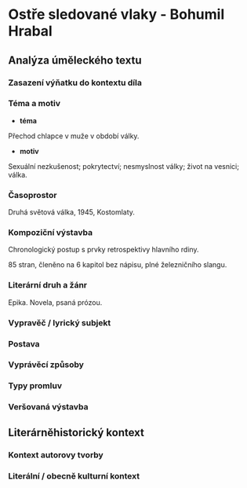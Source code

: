 # Ostře sledované vlaky - Bohumil Hrabal

## Analýza úměleckého textu

### Zasazení výňatku do kontextu díla

### Téma a motiv

- **téma**

Přechod chlapce v muže v období války.

- **motiv**

Sexuální nezkušenost; pokrytectví; nesmyslnost války; život na vesnici; válka.

### Časoprostor

Druhá světová válka, 1945, Kostomlaty.

### Kompoziční výstavba

Chronologický postup s prvky retrospektivy hlavního rdiny. 

85 stran, členěno na 6 kapitol bez nápisu, plné železničního slangu.

### Literární druh a žánr

Epika. Novela, psaná prózou.

### Vypravěč / lyrický subjekt

### Postava

### Vyprávěcí způsoby

### Typy promluv

### Veršovaná výstavba

## Literárněhistorický kontext

### Kontext autorovy tvorby

### Literální / obecně kulturní kontext
